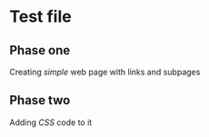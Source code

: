 # Test file

## Phase one

Creating _simple_ web page with links and subpages

## Phase two

Adding _CSS_ code to it
